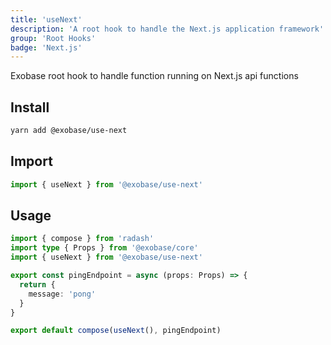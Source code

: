 ```yaml
---
title: 'useNext'
description: 'A root hook to handle the Next.js application framework'
group: 'Root Hooks'
badge: 'Next.js'
---
```


Exobase root hook to handle function running on Next.js api functions

## Install

```sh
yarn add @exobase/use-next
```

## Import

```ts
import { useNext } from '@exobase/use-next'
```

## Usage

```ts
import { compose } from 'radash'
import type { Props } from '@exobase/core'
import { useNext } from '@exobase/use-next'

export const pingEndpoint = async (props: Props) => {
  return {
    message: 'pong'
  }
}

export default compose(useNext(), pingEndpoint)
```
